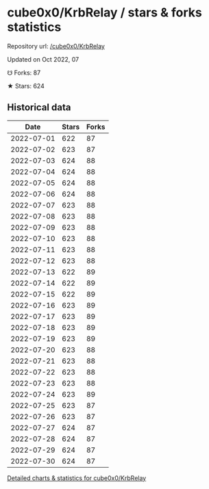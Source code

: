 # cube0x0/KrbRelay / stars & forks statistics

Repository url: [/cube0x0/KrbRelay](https://github.com/cube0x0/KrbRelay)

Updated on Oct 2022, 07

☋ Forks: 87

★ Stars: 624

## Historical data
| Date | Stars | Forks |
|------|-------|-------|
| 2022-07-01 | 622 | 87 | 
| 2022-07-02 | 623 | 87 | 
| 2022-07-03 | 624 | 88 | 
| 2022-07-04 | 624 | 88 | 
| 2022-07-05 | 624 | 88 | 
| 2022-07-06 | 624 | 88 | 
| 2022-07-07 | 623 | 88 | 
| 2022-07-08 | 623 | 88 | 
| 2022-07-09 | 623 | 88 | 
| 2022-07-10 | 623 | 88 | 
| 2022-07-11 | 623 | 88 | 
| 2022-07-12 | 623 | 88 | 
| 2022-07-13 | 622 | 89 | 
| 2022-07-14 | 622 | 89 | 
| 2022-07-15 | 622 | 89 | 
| 2022-07-16 | 623 | 89 | 
| 2022-07-17 | 623 | 89 | 
| 2022-07-18 | 623 | 89 | 
| 2022-07-19 | 623 | 89 | 
| 2022-07-20 | 623 | 88 | 
| 2022-07-21 | 623 | 88 | 
| 2022-07-22 | 623 | 88 | 
| 2022-07-23 | 623 | 88 | 
| 2022-07-24 | 623 | 89 | 
| 2022-07-25 | 623 | 87 | 
| 2022-07-26 | 623 | 87 | 
| 2022-07-27 | 624 | 87 | 
| 2022-07-28 | 624 | 87 | 
| 2022-07-29 | 624 | 87 | 
| 2022-07-30 | 624 | 87 | 


[Detailed charts & statistics for cube0x0/KrbRelay](https://reviewgithub.com/rep/cube0x0/KrbRelay)
